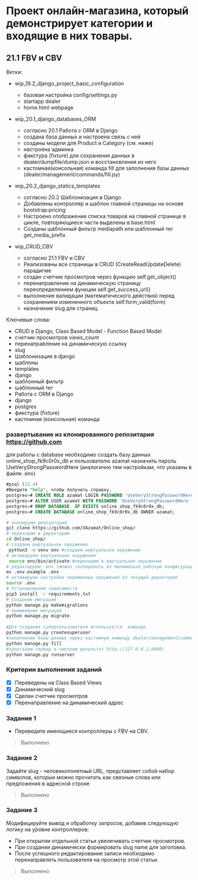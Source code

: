 # Проект онлайн-магазина, который демонстрирует категории и входящие в них товары.
## 21.1 FBV и CBV

Ветки:
  * wip_19.2_django_project_basic_configuration 
    - базовая настройка config/settings.py
    - startapp dealer
    - home.html webpage
  
  * wip_20.1_django_databases_ORM
    - согласно 20.1 Работа с ORM в Django
    - создана база данных и настроена связь с ней
    - созданы модели для Product и Category (см. ниже)
    - настроена админка
    - фикстура (fixture) для сохранения данных в dealer/dumpfile/dump.json и восстановления из него
    - кастомная(консольная) команда fill для заполнения базы данных (dealer/management/commands/fill.py)
  
  * wip_20.2_django_statics_templates
    - согласно 20.2 Шаблонизация в Django
    - Добавлены контроллер и шаблон главной страницы на основе bootstrap:pricing
    - Настроено отображение списка товаров на главной странице в цикле, повторяющиеся части выделены в base.html 
    - Созданы шаблонный фильтр mediapath или шаблонный тег get_media_prefix 

  * wip_CRUD_CBV
    - согласно 21.1 FBV и CBV
    - Реализованы все страницы в CRUD (CreateReadUpdateDelete) парадигме
    - создан счетчик просмотров через функцию self.get_object()
    - перенаправление на динамическую страницу переопределением функции self.get_success_url()
    - выполнение валидации (математического действия) перед сохранением измененного объекта self.form_valid(form) 
    - назначение slug для страниц

Ключевые слова:
- CRUD в Django, Class Based Model - Function Based Model
- счетчик просмотров views_count
- перенаправление на динамическую ссылку
- slug
- Шаблонизация в django
- шаблоны
- templates
- django
- шаблонный фильтр
- шаблонный тег
- Работа с ORM в Django
- django
- postgres
- фикстура (fixture) 
- кастомная (консольная) команда 


### развертывание из клонированного репозитария https://github.com

для работы с database необходимо создать базу данных online_shop_fk9c0r0x_db и пользователю azamat назначить пароль UseVeryStrongPasswordHere (аналогично тем настройкам, что указаны в файле .env)
```sql
#psql (13.4)
#Введите "help", чтобы получить справку.
postgres=# CREATE ROLE azamat LOGIN PASSWORD 'UseVeryStrongPasswordHere';
postgres=# ALTER USER azamat WITH PASSWORD 'UseVeryStrongPasswordHere';
postgres=# DROP DATABASE  IF EXISTS online_shop_fk9c0r0x_db;
postgres=# CREATE DATABASE online_shop_fk9c0r0x_db OWNER azamat;
```

```bash
# клонируем репозиторий
git clone https://github.com/VAzamat/Online_shop/
# переходим в директорию
cd Online_shop/
# создаем виртуальное окружение
 python3 -m venv env #создаем виртуальное окружение
# активируем виртуальное окружение
 source env/bin/activate #переходим в виртуальное окружение
# редактируем .env (можно скопировать из минимально рабочую конфигурацию из .env.example)
mv .env.example .env
# активируем настройки переменных окружения из текущей директории
source .env
# Устанавливаем зависимости
pip3 install -r requirements.txt
# создание миграций
python manage.py makemigrations
# применение миграций
python manage.py migrate
 
#Для создания суперпользователя используется  команда
python manage.py createsuperuser
#заполнение базы данных через кастомную команду dealer/management/commands/fill.py
python manage.py fill
#запускаем сервер и смотрим результат http://127.0.0.1:8000/
python manage.py runserver
```




### Критерии выполнения заданий
- [x] Переведены на Class Based Views
- [x] Динамический slug 
- [x] Сделан счетчик просмотров
- [x] Перенаправление на динамический адрес

### Задание 1

- Переведите имеющиеся контроллеры с FBV на CBV.
> Выполнено 

### Задание 2
Задайте slug - человекопонятный URL, представляет собой набор символов, которые можно прочитать как связные слова или предложения в адресной строке

> Выполнено

### Задание 3
Модифицируйте вывод и обработку запросов, добавив следующую логику на уровне контроллеров:

- При открытии отдельной статьи увеличивать счетчик просмотров.
- При создании динамически формировать slug name для заголовка.
- После успешного редактирования записи необходимо перенаправлять пользователя на просмотр этой статьи.

> Выполнено